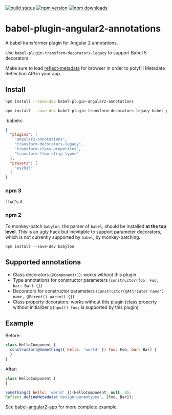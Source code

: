 [![build status](https://img.shields.io/travis/shuhei/babel-plugin-angular2-annotations/master.svg)](https://travis-ci.org/shuhei/babel-plugin-angular2-annotations)
[![npm version](https://img.shields.io/npm/v/babel-plugin-angular2-annotations.svg)](https://www.npmjs.org/package/babel-plugin-angular2-annotations)
[![npm downloads](https://img.shields.io/npm/dm/babel-plugin-angular2-annotations.svg)](https://www.npmjs.org/package/babel-plugin-angular2-annotations)

# babel-plugin-angular2-annotations

A babel transformer plugin for Angular 2 annotations.

Use `babel-plugin-transform-decorators-legacy` to support Babel 5 decorators.

Make sure to load [reflect-metadata](https://github.com/rbuckton/ReflectDecorators) for browser in order to polyfill Metadata Reflection API in your app.

## Install

```sh
npm install --save-dev babel-plugin-angular2-annotations
```

```sh
npm install --save-dev babel-plugin-transform-decorators-legacy babel-plugin-transform-class-properties babel-plugin-transform-flow-strip-types babel-preset-es2015
```

.babelrc

```json
{
  "plugins": [
    "angular2-annotations",
    "transform-decorators-legacy",
    "transform-class-properties",
    "transform-flow-strip-types"
  ],
  "presets": [
    "es2015"
  ]
}
```

### npm 3

That's it.

### npm 2

To monkey-patch `babylon`, the parser of `babel`, should be installed **at the top level**. This is an ugly hack but inevitable to support parameter decorators, which is not currently supported by `babel`, by monkey-patching.

```
npm install --save-dev babylon
```

## Supported annotations

- Class decorators (`@Component()`): works without this plugin
- Type annotations for constructor parameters (`constructor(foo: Foo, bar: Bar) {}`)
- Decorators for constructor parameters (`constructor(@Attriute('name') name, @Parent() parent) {}`)
- Class property decorators: works without this plugin (class property without initializer `@Input() foo;` is supported by this plugin)

## Example

Before:

```js
class HelloComponent {
  constructor(@Something({ hello: 'world' }) foo: Foo, bar: Bar) {
  }
}
```

After:

```js
class HelloComponent {
}

Something({ hello: 'world' })(HelloComponent, null, 0);
Reflect.defineMetadata('design:paramtypes', [Foo, Bar]);
```

See [babel-angular2-app](https://github.com/shuhei/babel-angular2-app) for more complete example.
